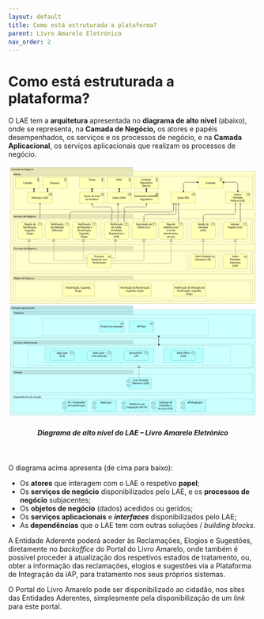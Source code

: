 ```yaml
---
layout: default
title: Como está estruturada a plataforma?
parent: Livro Amarelo Eletrónico
nav_order: 2
---
```

# Como está estruturada a plataforma?

O LAE tem a **arquitetura** apresentada no **diagrama de alto nível** (abaixo), onde se representa, na **Camada de Negócio,** os atores e papéis desempenhados, os serviços e os processos de negócio, e na **Camada Aplicacional**, os serviços aplicacionais que realizam os processos de negócio.

<div align="center">
  <img src="../../assets/images/lae.png" alt="Diagrama de alto nível do LAE – Livro Amarelo Eletrónico">
  <h5>Diagrama de alto nível do LAE – Livro Amarelo Eletrónico</h5>
</div>
<br>

O diagrama acima apresenta (de cima para baixo):

* Os **atores** que interagem com o LAE o respetivo **papel**;
* Os **serviços de negócio** disponibilizados pelo LAE, e os **processos de negócio** subjacentes;
* Os **objetos de negócio** (dados) acedidos ou geridos;
* Os **serviços aplicacionais** e _**interfaces**_ disponibilizados pelo LAE;
* As **dependências** que o LAE tem com outras soluções / _building blocks._

A Entidade Aderente poderá aceder às Reclamações, Elogios e Sugestões, diretamente no _backoffice_ do Portal do Livro Amarelo, onde também é possível proceder à atualização dos respetivos estados de tratamento, ou, obter a informação das reclamações, elogios e sugestões via a Plataforma de Integração da iAP, para tratamento nos seus próprios sistemas.

O Portal do Livro Amarelo pode ser disponibilizado ao cidadão, nos sites das Entidades Aderentes, simplesmente pela disponibilização de um _link_ para este portal.
